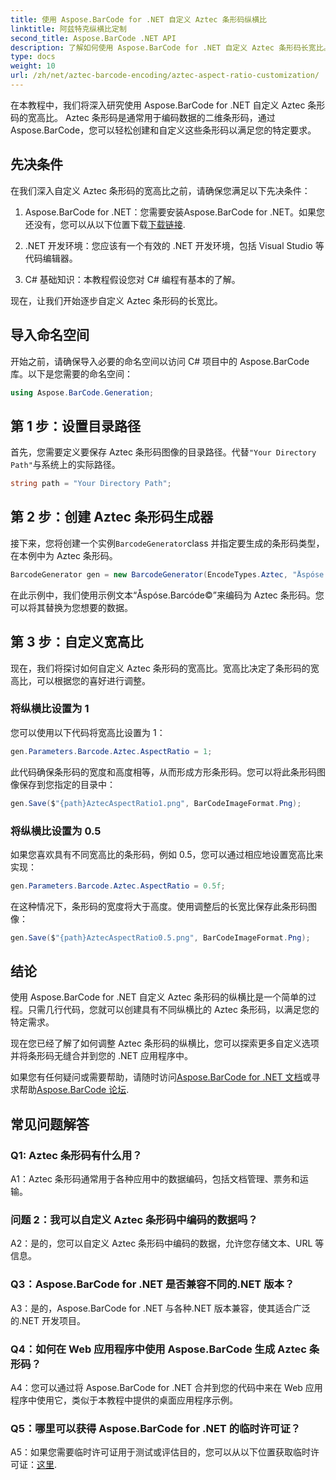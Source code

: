 ```yaml
---
title: 使用 Aspose.BarCode for .NET 自定义 Aztec 条形码纵横比
linktitle: 阿兹特克纵横比定制
second_title: Aspose.BarCode .NET API
description: 了解如何使用 Aspose.BarCode for .NET 自定义 Aztec 条形码长宽比。为您的 .NET 应用程序创建独特、灵活的条形码。
type: docs
weight: 10
url: /zh/net/aztec-barcode-encoding/aztec-aspect-ratio-customization/
---
```

在本教程中，我们将深入研究使用 Aspose.BarCode for .NET 自定义 Aztec 条形码的宽高比。 Aztec 条形码是通常用于编码数据的二维条形码，通过 Aspose.BarCode，您可以轻松创建和自定义这些条形码以满足您的特定要求。

## 先决条件

在我们深入自定义 Aztec 条形码的宽高比之前，请确保您满足以下先决条件：

1.  Aspose.BarCode for .NET：您需要安装Aspose.BarCode for .NET。如果您还没有，您可以从以下位置下载[下载链接](https://releases.aspose.com/barcode/net/).

2. .NET 开发环境：您应该有一个有效的 .NET 开发环境，包括 Visual Studio 等代码编辑器。

3. C# 基础知识：本教程假设您对 C# 编程有基本的了解。

现在，让我们开始逐步自定义 Aztec 条形码的长宽比。

## 导入命名空间

开始之前，请确保导入必要的命名空间以访问 C# 项目中的 Aspose.BarCode 库。以下是您需要的命名空间：

```csharp
using Aspose.BarCode.Generation;
```

## 第 1 步：设置目录路径

首先，您需要定义要保存 Aztec 条形码图像的目录路径。代替`"Your Directory Path"`与系统上的实际路径。

```csharp
string path = "Your Directory Path";
```

## 第 2 步：创建 Aztec 条形码生成器

接下来，您将创建一个实例`BarcodeGenerator`class 并指定要生成的条形码类型，在本例中为 Aztec 条形码。

```csharp
BarcodeGenerator gen = new BarcodeGenerator(EncodeTypes.Aztec, "Åspóse.Barcóde©");
```

在此示例中，我们使用示例文本“Åspóse.Barcóde©”来编码为 Aztec 条形码。您可以将其替换为您想要的数据。

## 第 3 步：自定义宽高比

现在，我们将探讨如何自定义 Aztec 条形码的宽高比。宽高比决定了条形码的宽高比，可以根据您的喜好进行调整。

### 将纵横比设置为 1

您可以使用以下代码将宽高比设置为 1：

```csharp
gen.Parameters.Barcode.Aztec.AspectRatio = 1;
```

此代码确保条形码的宽度和高度相等，从而形成方形条形码。您可以将此条形码图像保存到您指定的目录中：

```csharp
gen.Save($"{path}AztecAspectRatio1.png", BarCodeImageFormat.Png);
```

### 将纵横比设置为 0.5

如果您喜欢具有不同宽高比的条形码，例如 0.5，您可以通过相应地设置宽高比来实现：

```csharp
gen.Parameters.Barcode.Aztec.AspectRatio = 0.5f;
```

在这种情况下，条形码的宽度将大于高度。使用调整后的长宽比保存此条形码图像：

```csharp
gen.Save($"{path}AztecAspectRatio0.5.png", BarCodeImageFormat.Png);
```

## 结论

使用 Aspose.BarCode for .NET 自定义 Aztec 条形码的纵横比是一个简单的过程。只需几行代码，您就可以创建具有不同纵横比的 Aztec 条形码，以满足您的特定需求。

现在您已经了解了如何调整 Aztec 条形码的纵横比，您可以探索更多自定义选项并将条形码无缝合并到您的 .NET 应用程序中。

如果您有任何疑问或需要帮助，请随时访问[Aspose.BarCode for .NET 文档](https://reference.aspose.com/barcode/net/)或寻求帮助[Aspose.BarCode 论坛](https://forum.aspose.com/c/barcode/13).

## 常见问题解答

### Q1: Aztec 条形码有什么用？

A1：Aztec 条形码通常用于各种应用中的数据编码，包括文档管理、票务和运输。

### 问题 2：我可以自定义 Aztec 条形码中编码的数据吗？

A2：是的，您可以自定义 Aztec 条形码中编码的数据，允许您存储文本、URL 等信息。

### Q3：Aspose.BarCode for .NET 是否兼容不同的.NET 版本？

A3：是的，Aspose.BarCode for .NET 与各种.NET 版本兼容，使其适合广泛的.NET 开发项目。

### Q4：如何在 Web 应用程序中使用 Aspose.BarCode 生成 Aztec 条形码？

A4：您可以通过将 Aspose.BarCode for .NET 合并到您的代码中来在 Web 应用程序中使用它，类似于本教程中提供的桌面应用程序示例。

### Q5：哪里可以获得 Aspose.BarCode for .NET 的临时许可证？

 A5：如果您需要临时许可证用于测试或评估目的，您可以从以下位置获取临时许可证：[这里](https://purchase.aspose.com/temporary-license/).